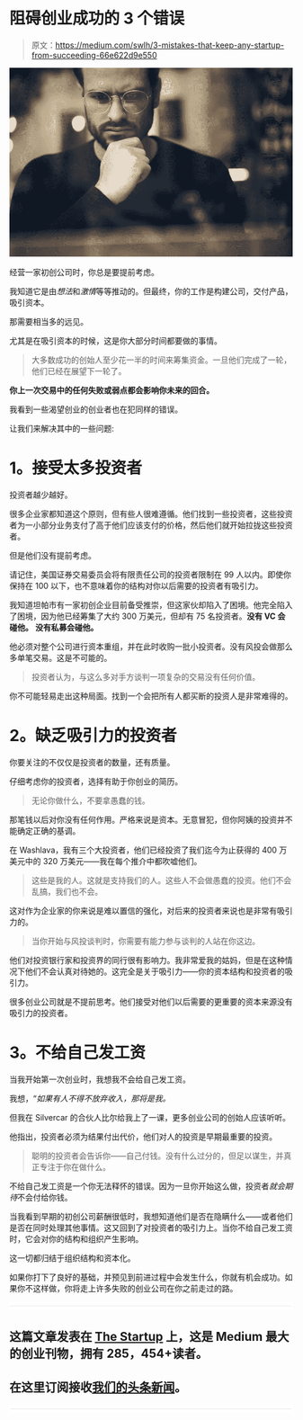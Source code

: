 # 阻碍创业成功的 3 个错误

> 原文：<https://medium.com/swlh/3-mistakes-that-keep-any-startup-from-succeeding-66e622d9e550>

![](img/16b4b50fd44afaf1c16d850f37a0b899.png)

经营一家初创公司时，你总是要提前考虑。

我知道它是由*想法*和*激情*等等推动的。但最终，你的工作是构建公司，交付产品，吸引资本。

那需要相当多的远见。

尤其是在吸引资本的时候，这是你大部分时间都要做的事情。

> 大多数成功的创始人至少花一半的时间来筹集资金。一旦他们完成了一轮，他们已经在展望下一轮了。

**你上一次交易中的任何失败或弱点都会影响你未来的回合。**

我看到一些渴望创业的创业者也在犯同样的错误。

让我们来解决其中的一些问题:

# **1。接受太多投资者**

投资者越少越好。

很多企业家都知道这个原则，但有些人很难遵循。他们找到一些投资者，这些投资者为一小部分业务支付了高于他们应该支付的价格，然后他们就开始拉拢这些投资者。

但是他们没有提前考虑。

请记住，美国证券交易委员会将有限责任公司的投资者限制在 99 人以内。即使你保持在 100 以下，也不意味着你的结构对你以后需要的投资者有吸引力。

我知道坦帕市有一家初创企业目前备受推崇，但这家伙却陷入了困境。他完全陷入了困境，因为他已经筹集了大约 300 万美元，但却有 75 名投资者。**没有 VC 会碰他。** **没有私募会碰他。**

他必须对整个公司进行资本重组，并在此时收购一批小投资者。没有风投会做那么多单笔交易。这是不可能的。

> 投资者认为，与这么多对手方谈判一项复杂的交易没有任何价值。

你不可能轻易走出这种局面。找到一个会把所有人都买断的投资人是非常难得的。

# **2。缺乏吸引力的投资者**

你要关注的不仅仅是投资者的数量，还有质量。

仔细考虑你的投资者，选择有助于你创业的简历。

> 无论你做什么，不要拿愚蠢的钱。

那笔钱以后对你没有任何作用。严格来说是资本。无意冒犯，但你阿姨的投资并不能确定正确的基调。

在 Washlava，我有三个大投资者，他们已经投资了我们迄今为止获得的 400 万美元中的 320 万美元——我在每个推介中都吹嘘他们。

> 这些是我的人。这就是支持我们的人。这些人不会做愚蠢的投资。他们不会乱搞，我们也不会。

这对作为企业家的你来说是难以置信的强化，对后来的投资者来说也是非常有吸引力的。

> 当你开始与风投谈判时，你需要有能力参与谈判的人站在你这边。

他们对投资银行家和投资界的同行很有影响力。我非常爱我的姑妈，但是在这种情况下他们不会认真对待她的。这完全是关于吸引力——你的资本结构和投资者的吸引力。

很多创业公司就是不提前思考。他们接受对他们以后需要的更重要的资本来源没有吸引力的投资者。

# **3。不给自己发工资**

当我开始第一次创业时，我想我不会给自己发工资。

我想，“*如果有人不得不放弃收入，那将是我。*

但我在 Silvercar 的合伙人比尔给我上了一课，更多创业公司的创始人应该听听。

他指出，投资者必须为结果付出代价，他们对人的投资是早期最重要的投资。

> 聪明的投资者会告诉你——自己付钱。没有什么过分的，但足以谋生，并真正专注于你在做什么。

不给自己发工资是一个你无法释怀的错误。因为一旦你开始这么做，投资者*就会期待*不会付给你钱。

当我看到早期的初创公司薪酬很低时，我想知道他们是否在隐瞒什么——或者他们是否在同时处理其他事情。这又回到了对投资者的吸引力上。当你不给自己发工资时，它会对你的结构和组织产生影响。

这一切都归结于组织结构和资本化。

如果你打下了良好的基础，并预见到前进过程中会发生什么，你就有机会成功。如果你不这样做，你将走上许多失败的创业公司在你之前走过的路。

![](img/731acf26f5d44fdc58d99a6388fe935d.png)

## 这篇文章发表在 [The Startup](https://medium.com/swlh) 上，这是 Medium 最大的创业刊物，拥有 285，454+读者。

## 在这里订阅接收[我们的头条新闻](http://growthsupply.com/the-startup-newsletter/)。

![](img/731acf26f5d44fdc58d99a6388fe935d.png)